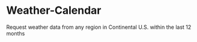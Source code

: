 # Weather-Calendar
Request weather data from any region in Continental U.S. within the last 12 months
